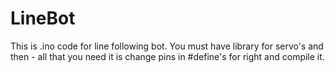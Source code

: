 # LineBot
This is .ino code for line following bot. 
You must have library for servo's and then - 
all that you need it is change pins in #define's for right and compile it.

